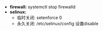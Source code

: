 - **firewall:** systemctl  stop firewalld
- **selinux:** 
  * 临时关闭: setenforce 0
  * 永久关闭: /etc/selinux/config 设置disable
